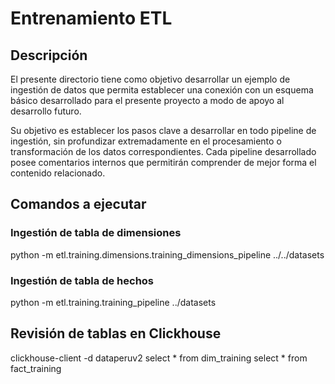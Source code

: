 # Entrenamiento ETL

## Descripción

El presente directorio tiene como objetivo desarrollar un ejemplo de ingestión de datos que permita establecer una conexión con un esquema básico desarrollado para el presente proyecto a modo de apoyo al desarrollo futuro.

Su objetivo es establecer los pasos clave a desarrollar en todo pipeline de ingestión, sin profundizar extremadamente en el procesamiento o transformación de los datos correspondientes.
Cada pipeline desarrollado posee comentarios internos que permitirán comprender de mejor forma el contenido relacionado.

## Comandos a ejecutar

### Ingestión de tabla de dimensiones
python -m etl.training.dimensions.training_dimensions_pipeline ../../datasets

### Ingestión de tabla de hechos
python -m etl.training.training_pipeline ../datasets

## Revisión de tablas en Clickhouse
clickhouse-client -d dataperuv2
select * from dim_training
select * from fact_training